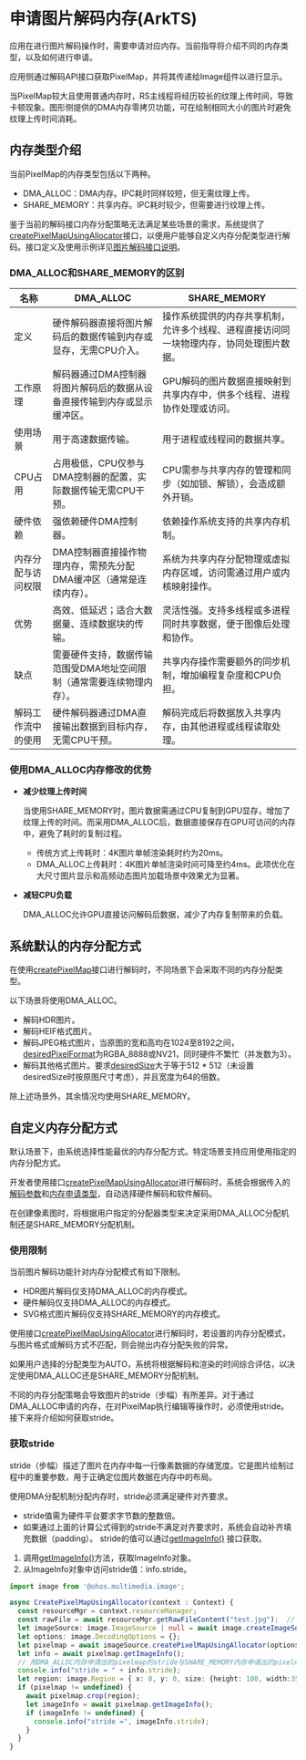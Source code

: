 # 申请图片解码内存(ArkTS)

应用在进行图片解码操作时，需要申请对应内存。当前指导将介绍不同的内存类型，以及如何进行申请。

应用侧通过解码API接口获取PixelMap，并将其传递给Image组件以进行显示。

当PixelMap较大且使用普通内存时，RS主线程将经历较长的纹理上传时间，导致卡顿现象。图形侧提供的DMA内存零拷贝功能，可在绘制相同大小的图片时避免纹理上传时间消耗。

## 内存类型介绍

当前PixelMap的内存类型包括以下两种。

- DMA_ALLOC：DMA内存。IPC耗时同样较短，但无需纹理上传。
- SHARE_MEMORY：共享内存。IPC耗时较少，但需要进行纹理上传。

鉴于当前的解码接口内存分配策略无法满足某些场景的需求，系统提供了[createPixelMapUsingAllocator](../../reference/apis-image-kit/arkts-apis-image-ImageSource.md#createpixelmapusingallocator15)接口，以便用户能够自定义内存分配类型进行解码。接口定义及使用示例详见[图片解码接口说明](../../reference/apis-image-kit/arkts-apis-image-ImageSource.md)。

### DMA_ALLOC和SHARE_MEMORY的区别

| 名称               | DMA_ALLOC              | SHARE_MEMORY                                |
| ------------------ | --------------------- | ----------------------------------------- |
| 定义               | 硬件解码器直接将图片解码后的数据传输到内存或显存，无需CPU介入。         | 操作系统提供的内存共享机制，允许多个线程、进程直接访问同一块物理内存，协同处理图片数据。 |
| 工作原理           | 解码器通过DMA控制器将图片解码后的数据从设备直接传输到内存或显示缓冲区。 | GPU解码的图片数据直接映射到共享内存中，供多个线程、进程协作处理或访问。                  |
| 使用场景           | 用于高速数据传输。                                             | 用于进程或线程间的数据共享。                                                             |
| CPU占用            | 占用极低，CPU仅参与DMA控制器的配置，实际数据传输无需CPU干预。           | CPU需参与共享内存的管理和同步（如加锁、解锁），会造成额外开销。                     |
| 硬件依赖           | 强依赖硬件DMA控制器。                                               | 依赖操作系统支持的共享内存机制。                                                   |
| 内存分配与访问权限 | DMA控制器直接操作物理内存，需预先分配DMA缓冲区（通常是连续内存）。      | 系统为共享内存分配物理或虚拟内存区域，访问需通过用户或内核映射操作。                     |
| 优势               | 高效、低延迟；适合大数据量、连续数据块的传输。                          | 灵活性强。支持多线程或多进程同时共享数据，便于图像后处理和协作。                         |
| 缺点               | 需要硬件支持，数据传输范围受DMA地址空间限制（通常需要连续物理内存）。   | 共享内存操作需要额外的同步机制，增加编程复杂度和CPU负担。                                |
| 解码工作流中的使用 | 硬件解码器通过DMA直接输出数据到目标内存，无需CPU干预。                  | 解码完成后将数据放入共享内存，由其他进程或线程读取处理。                                 |

### 使用DMA_ALLOC内存修改的优势

- **减少纹理上传时间**

   当使用SHARE_MEMORY时，图片数据需通过CPU复制到GPU显存，增加了纹理上传的时间。而采用DMA_ALLOC后，数据直接保存在GPU可访问的内存中，避免了耗时的复制过程。
   - 传统方式上传耗时：4K图片单帧渲染耗时约为20ms。
   - DMA_ALLOC上传耗时：4K图片单帧渲染时间可降至约4ms。此项优化在大尺寸图片显示和高频动态图片加载场景中效果尤为显著。

- **减轻CPU负载**

  DMA_ALLOC允许GPU直接访问解码后数据，减少了内存复制带来的负载。

## 系统默认的内存分配方式

在使用[createPixelMap](../../reference/apis-image-kit/arkts-apis-image-ImageSource.md#createpixelmap7)接口进行解码时，不同场景下会采取不同的内存分配类型。

以下场景将使用DMA_ALLOC。

- 解码HDR图片。
- 解码HEIF格式图片。
- 解码JPEG格式图片，当原图的宽和高均在1024至8192之间，[desiredPixelFormat](../../reference/apis-image-kit/arkts-apis-image-i.md#decodingoptions7)为RGBA_8888或NV21，同时硬件不繁忙（并发数为3）。
- 解码其他格式图片。要求[desiredSize](../../reference/apis-image-kit/arkts-apis-image-i.md#decodingoptions7)大于等于512 * 512（未设置desiredSize时按原图尺寸考虑），并且宽度为64的倍数。

除上述场景外，其余情况均使用SHARE_MEMORY。

## 自定义内存分配方式

默认场景下，由系统选择性能最优的内存分配方式。特定场景支持应用使用指定的内存分配方式。

开发者使用接口[createPixelMapUsingAllocator](../../reference/apis-image-kit/arkts-apis-image-ImageSource.md#createpixelmapusingallocator15)进行解码时，系统会根据传入的[解码参数](../../reference/apis-image-kit/arkts-apis-image-i.md#decodingoptions7)和[内存申请类型](../../reference/apis-image-kit/arkts-apis-image-e.md#allocatortype15)，自动选择硬件解码和软件解码。

在创建像素图时，将根据用户指定的分配器类型来决定采用DMA_ALLOC分配机制还是SHARE_MEMORY分配机制。

### 使用限制

当前图片解码功能针对内存分配模式有如下限制。

- HDR图片解码仅支持DMA_ALLOC的内存模式。
- 硬件解码仅支持DMA_ALLOC的内存模式。
- SVG格式图片解码仅支持SHARE_MEMORY的内存模式。

使用接口[createPixelMapUsingAllocator](../../reference/apis-image-kit/arkts-apis-image-ImageSource.md#createpixelmapusingallocator15)进行解码时，若设置的内存分配模式，与图片格式或解码方式不匹配，则会抛出内存分配失败的异常。

如果用户选择的分配类型为AUTO，系统将根据解码和渲染的时间综合评估，以决定使用DMA_ALLOC还是SHARE_MEMORY分配机制。

不同的内存分配策略会导致图片的stride（步幅）有所差异。对于通过DMA_ALLOC申请的内存，在对PixelMap执行编辑等操作时，必须使用stride。接下来将介绍如何获取stride。

### 获取stride

stride（步幅）描述了图片在内存中每一行像素数据的存储宽度。它是图片绘制过程中的重要参数，用于正确定位图片数据在内存中的布局。

使用DMA分配机制分配内存时，stride必须满足硬件对齐要求。

- stride值需为硬件平台要求字节数的整数倍。
- 如果通过上面的计算公式得到的stride不满足对齐要求时，系统会自动补齐填充数据（padding）。
stride的值可以通过[getImageInfo()](../../reference/apis-image-kit/arkts-apis-image-ImageSource.md#getimageinfo-1) 接口获取。

1. 调用[getImageInfo()](../../reference/apis-image-kit/arkts-apis-image-ImageSource.md#getimageinfo-1)方法，获取ImageInfo对象。
2. 从ImageInfo对象中访问stride值：info.stride。

```ts
import image from '@ohos.multimedia.image';

async CreatePixelMapUsingAllocator(context : Context) {
  const resourceMgr = context.resourceManager;
  const rawFile = await resourceMgr.getRawFileContent("test.jpg");  // 测试图片。
  let imageSource: image.ImageSource | null = await image.createImageSource(rawFile.buffer as ArrayBuffer);
  let options: image.DecodingOptions = {};
  let pixelmap = await imageSource.createPixelMapUsingAllocator(options, image.AllocatorType.AUTO);
  let info = await pixelmap.getImageInfo();
  // 用DMA_ALLOC内存申请出的pixelmap的stride与SHARE_MEMORY内存申请出的pixelmap的stride不同。
  console.info("stride = " + info.stride);
  let region: image.Region = { x: 0, y: 0, size: {height: 100, width:35} };
  if (pixelmap != undefined) {
    await pixelmap.crop(region);
    let imageInfo = await pixelmap.getImageInfo();
    if (imageInfo != undefined) {
      console.info("stride =", imageInfo.stride);
    }
  }
}
```